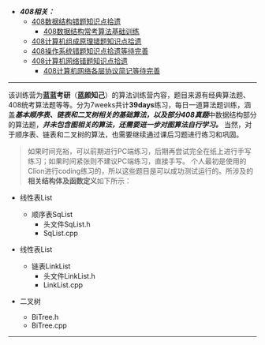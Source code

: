 * ***408相关：***
  * [408数据结构错题知识点拾遗](https://blog.csdn.net/m0_51657509/article/details/135206263)
    * [408数据结构常考算法基础训练](https://blog.csdn.net/m0_51657509/article/details/135269164?csdn_share_tail=%7B%22type%22%3A%22blog%22%2C%22rType%22%3A%22article%22%2C%22rId%22%3A%22135269164%22%2C%22source%22%3A%22m0_51657509%22%7D)
  * [408计算机组成原理错题知识点拾遗](https://blog.csdn.net/m0_51657509/article/details/135210635)
  * [408操作系统错题知识点拾遗等待完善]()
  * [408计算机网络错题知识点拾遗](https://blog.csdn.net/m0_51657509/article/details/135196759?spm=1001.2014.3001.5501)
    * [408计算机网络各层协议简记等待完善]()

---
该训练营为**蓝蓝考研**（**蓝颜知己**）的算法训练营内容，题目来源有经典算法题、408统考算法题等等。分为7weeks共计**39days**练习，每日一道算法题训练，涵盖***基本顺序表、链表和二叉树相关的基础算法，以及部分408真题***中数据结构部分的算法题，***并未包含图相关的算法，还需要进一步对图算法自行学习。*** 当然，对于顺序表、链表和二叉树的算法，也需要继续通过课后习题进行练习和巩固。


> 如果时间充裕，可以前期进行PC端练习，后期再尝试完全在纸上进行手写练习；如果时间紧张则不建议PC端练习，直接手写。
> 个人最初是使用的Clion进行coding练习的，所以这些题目是可以成功测试运行的。所涉及的**相关结构体及函数定义**如下所示：

 - 线性表List
   - 顺序表SqList
     - 头文件SqList.h
     - SqList.cpp

 - 线性表List
   - 链表LinkList
     - 头文件LinkList.h
     - LinkList.cpp

- 二叉树
  -  BiTree.h
  -  BiTree.cpp

---

